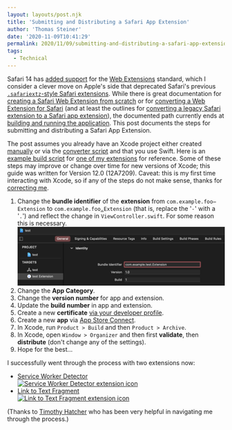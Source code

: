 ```yaml
---
layout: layouts/post.njk
title: 'Submitting and Distributing a Safari App Extension'
author: 'Thomas Steiner'
date: '2020-11-09T10:41:29'
permalink: 2020/11/09/submitting-and-distributing-a-safari-app-extension/index.html
tags:
  - Technical
---
```


Safari 14 has
[added support](https://developer.apple.com/documentation/safari-release-notes/safari-14-release-notes#New-Features:~:text=Added%20Safari%20Web%20Extensions%20support%20for%20macOS.)
for the
[Web Extensions](https://developer.mozilla.org/en-US/docs/Mozilla/Add-ons/WebExtensions)
standard, which I consider a clever move on Apple's side that deprecated
Safari's previous
[`.safariextz`-style Safari extensions](https://developer.apple.com/documentation/safariextensions).
While there is great documentation for
[creating a Safari Web Extension from scratch](https://developer.apple.com/documentation/safariservices/safari_web_extensions/creating_a_safari_web_extension)
or for
[converting a Web Extension for Safari](https://developer.apple.com/documentation/safariservices/safari_web_extensions/converting_a_web_extension_for_safari)
(and at least the outlines for
[converting a legacy Safari extension to a Safari app extension](https://developer.apple.com/documentation/safariservices/safari_app_extensions/converting_a_legacy_safari_extension_to_a_safari_app_extension)),
the documented path currently ends at
[building and running the application](https://developer.apple.com/documentation/safariservices/safari_app_extensions/building_a_safari_app_extension#2957926).
This post documents the steps for submitting and distributing a Safari App
Extension.

The post assumes you already have an Xcode project either created
[manually](https://developer.apple.com/documentation/safariservices/safari_web_extensions/creating_a_safari_web_extension)
or via the
[converter script](https://developer.apple.com/documentation/safariservices/safari_web_extensions/converting_a_web_extension_for_safari)
and that you use Swift. Here is an
[example build script](https://github.com/google/service-worker-detector/blob/9a1630b002664ca128dd1b2375a4646739cb2320/package.json#L11)
for [one of my extensions](https://github.com/google/service-worker-detector)
for reference. Some of these steps may improve or change over time for new
versions of Xcode; this guide was written for Version 12.0 (12A7209). Caveat:
this is my first time interacting with Xcode, so if any of the steps do not make
sense, thanks for
[correcting me](https://github.com/tomayac/blogccasion/tree/master/posts/2020/11/submitting-and-distributing-a-safari-app-extension.md).

1. Change the **bundle identifier** of the **extension** from
   <code>com.example.foo<del>-</del>Extension</code> to
   <code>com.example.foo<ins>.</ins>Extension</code> (that is, replace the '`-`'
   with a '`.`') and reflect the change in `ViewController.swift`. For some
   reason this is necessary.
   ![Xcode bundle identifier](/images/xcode-bundle-identifier.png)
1. Change the **App Category**.
1. Change the **version number** for app and extension.
1. Update the **build number** in app and extension.
1. Create a new **certificate**
   [via your developer profile](https://developer.apple.com/account/resources/profiles/add).
1. Create a new **app** via
   [App Store Connect](https://appstoreconnect.apple.com/apps).
1. In Xcode, run `Product > Build` and then `Product > Archive`.
1. In Xcode, open `Window > Organizer` and then first **validate**, then
   **distribute** (don't change any of the settings).
1. Hope for the best…

I successfully went through the process with two extensions now:

- <a href="https://apps.apple.com/us/app/service-worker-detector/id1530808337?mt=12&amp;itscg=30200&amp;itsct=apps_box">
    Service Worker Detector
    <div><img alt="Service Worker Detector extension icon" width="64" height="64" src="https://github.com/google/service-worker-detector/blob/master/assets/icon-female-128.png?raw=true"></div>
  </a>
- <a href="https://apps.apple.com/us/app/link-to-text-fragment/id1532224396?mt=12&amp;itscg=30200&amp;itsct=apps_box">
    Link to Text Fragment
    <div><img alt="Link to Text Fragment extension icon" width="64" height="64" src="https://raw.githubusercontent.com/GoogleChromeLabs/link-to-text-fragment/master/assets/icon.svg"></div>
  </a>

(Thanks to [Timothy Hatcher](https://twitter.com/xeenon) who has been very
helpful in navigating me through the process.)
